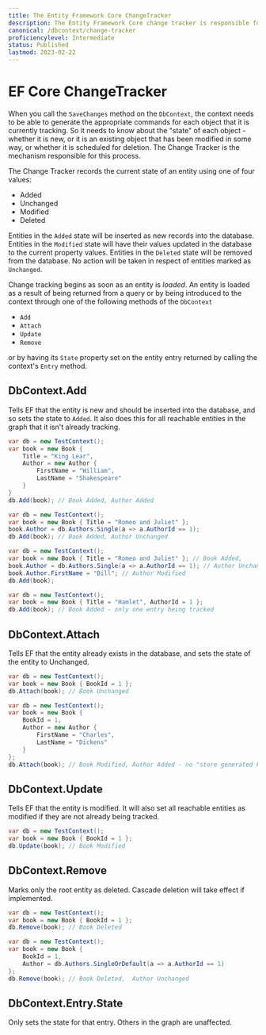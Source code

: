 ```yaml
---
title: The Entity Framework Core ChangeTracker
description: The Entity Framework Core change tracker is responsible for tracking changes made to entities and setting the current state of the entity
canonical: /dbcontext/change-tracker
proficiencylevel: Intermediate
status: Published
lastmod: 2023-02-22
---
```


# EF Core ChangeTracker

When you call the `SaveChanges` method on the `DbContext`, the context needs to be able to generate the appropriate commands for each object that it is currently tracking. So it needs to know about the "state" of each object - whether it is new, or it is an existing object that has been modified in some way, or whether it is scheduled for deletion.  The Change Tracker is the mechanism responsible for this process.

The Change Tracker records the current state of an entity using one of four values:

- Added
- Unchanged
- Modified
- Deleted

Entities in the `Added` state will be inserted as new records into the database. Entities in the `Modified` state will have their values updated in the database to the current property values. Entities in the `Deleted` state will be removed from the database. No action will be taken in respect of entities marked as `Unchanged`.

Change tracking begins as soon as an entity is _loaded_. An entity is loaded as a result of being returned from a query or by being introduced to the context through one of the following methods of the `DbContext`

-  `Add`
-  `Attach`
-  `Update`
-  `Remove`

or by having its `State` property set on the entity entry returned by calling the context's `Entry` method.

## DbContext.Add
Tells EF that the entity is new and should be inserted into the database, and so sets the state to `Added`. It also does this for all reachable entities in the graph that it isn't already tracking.



```csharp
var db = new TestContext();
var book = new Book { 
    Title = "King Lear",
    Author = new Author { 
        FirstName = "William",
        LastName = "Shakespeare"
    }
}
db.Add(book); // Book Added, Author Added
```


```csharp
var db = new TestContext();
var book = new Book { Title = "Romeo and Juliet" };
book.Author = db.Authors.Single(a => a.AuthorId == 1);
db.Add(book); // Book Added, Author Unchanged
```

```csharp
var db = new TestContext();
var book = new Book { Title = "Romeo and Juliet" }; // Book Added, 
book.Author = db.Authors.Single(a => a.AuthorId == 1); // Author Unchanged
book.Author.FirstName = "Bill"; // Author Modified
db.Add(book);
```


```csharp
var db = new TestContext();
var book = new Book { Title = "Hamlet", AuthorId = 1 }; 
db.Add(book); // Book Added - only one entry being tracked
```

## DbContext.Attach
Tells EF that the entity already exists in the database, and sets the state of the entity to Unchanged.   
 ```csharp
var db = new TestContext();
var book = new Book { BookId = 1 }; 
db.Attach(book); // Book Unchanged
```

```csharp
var db = new TestContext();
var book = new Book { 
    BookId = 1, 
    Author = new Author {
        FirstName = "Charles", 
        LastName = "Dickens" 
    } 
};
db.Attach(book); // Book Modified, Author Added - no "store generated key"
``` 
## DbContext.Update 
Tells EF that the entity is modified. It will also set all reachable entities as modified if they are not already being tracked. 

```csharp
var db = new TestContext();
var book = new Book { BookId = 1 }; 
db.Update(book); // Book Modified
```
## DbContext.Remove
Marks only the root entity as deleted. Cascade deletion will take effect if implemented.  

```csharp
var db = new TestContext();
var book = new Book { BookId = 1 };
db.Remove(book); // Book Deleted
```

```csharp
var db = new TestContext();
var book = new Book {
    BookId = 1, 
    Author = db.Authors.SingleOrDefault(a => a.AuthorId == 1) 
};
db.Remove(book); // Book Deleted,  Author Unchanged
```
## DbContext.Entry.State
Only sets the state for that entry. Others in the graph are unaffected.

<!--
### TrackGraph


https://msdn.microsoft.com/en-us/magazine/mt694083.aspx

https://github.com/aspnet/EntityFramework/issues/4424

https://msdn.microsoft.com/magazine/mt767693

http://stevejgordon.co.uk/exploring-entity-framework-core-1-0-0-rtm-changes

https://github.com/aspnet/EntityFramework/blob/dev/src/Microsoft.EntityFrameworkCore/QueryTrackingBehavior.cs

https://github.com/aspnet/EntityFramework/blob/dev/src/Microsoft.EntityFrameworkCore/ChangeTracking/ChangeTracker.cs

#### Metadata
http://stackoverflow.com/questions/39862358/determine-if-property-is-a-navigation-property-in-ef-core

**performance
-->
